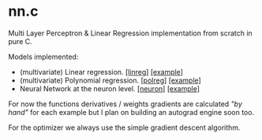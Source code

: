 # nn.c
Multi Layer Perceptron & Linear Regression implementation from scratch in pure C.

Models implemented:
- (multivariate) Linear regression. [\[linreg\]](models/linreg) [\[example\]](examples/linreg)
- (multivariate) Polynomial regression. [\[polreg\]](models/polreg) [\[example\]](examples/polreg)
- Neural Network at the neuron level. [\[neuron\]](models/neuron) [\[example\]](examples/neurons)
<!-- - Multilayer Perceptron. [\[mlp\]](models/mlp) -->

For now the functions derivatives / weights gradients are calculated *"by hand"* for each example but I plan on building an autograd engine soon too.

For the optimizer we always use the simple gradient descent algorithm.
